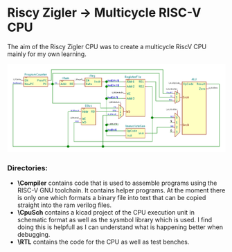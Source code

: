 # Riscy Zigler -> Multicycle RISC-V CPU
The aim of the Riscy Zigler CPU was to create a multicycle RiscV CPU mainly for my own learning.

![picture alt](/CpuSch/Sch.png "Riscy Zigler Execution Unit Schematic")

### Directories:
* **\Compiler** contains code that is used to assemble programs using the RISC-V GNU toolchain. It contains helper programs. At the moment there is only one which formats a binary file into text that can be copied straight into the ram verilog files.
* **\CpuSch** contains a kicad project of the CPU execution unit in schematic format as well as the sysmbol library which is used. I find doing this is helpfull as I can understand what is happening better when debugging.
* **\RTL** contains the code for the CPU as well as test benches.


